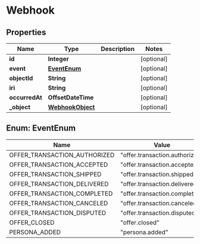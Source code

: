 

# Webhook


## Properties

| Name | Type | Description | Notes |
|------------ | ------------- | ------------- | -------------|
|**id** | **Integer** |  |  [optional] |
|**event** | [**EventEnum**](#EventEnum) |  |  [optional] |
|**objectId** | **String** |  |  [optional] |
|**iri** | **String** |  |  [optional] |
|**occurredAt** | **OffsetDateTime** |  |  [optional] |
|**_object** | [**WebhookObject**](WebhookObject.md) |  |  [optional] |



## Enum: EventEnum

| Name | Value |
|---- | -----|
| OFFER_TRANSACTION_AUTHORIZED | &quot;offer.transaction.authorized&quot; |
| OFFER_TRANSACTION_ACCEPTED | &quot;offer.transaction.accepted&quot; |
| OFFER_TRANSACTION_SHIPPED | &quot;offer.transaction.shipped&quot; |
| OFFER_TRANSACTION_DELIVERED | &quot;offer.transaction.delivered&quot; |
| OFFER_TRANSACTION_COMPLETED | &quot;offer.transaction.completed&quot; |
| OFFER_TRANSACTION_CANCELED | &quot;offer.transaction.canceled&quot; |
| OFFER_TRANSACTION_DISPUTED | &quot;offer.transaction.disputed&quot; |
| OFFER_CLOSED | &quot;offer.closed&quot; |
| PERSONA_ADDED | &quot;persona.added&quot; |



